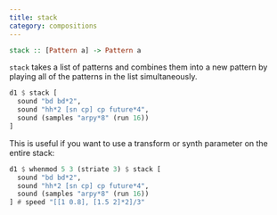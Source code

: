 ```yaml
---
title: stack
category: compositions
---
```


~~~~ haskell
stack :: [Pattern a] -> Pattern a
~~~~

`stack` takes a list of patterns and combines them into a new pattern by
playing all of the patterns in the list simultaneously.

~~~~ haskell
d1 $ stack [ 
  sound "bd bd*2", 
  sound "hh*2 [sn cp] cp future*4", 
  sound (samples "arpy*8" (run 16))
]
~~~~

This is useful if you want to use a transform or synth parameter on the entire 
stack:

~~~~ haskell
d1 $ whenmod 5 3 (striate 3) $ stack [ 
  sound "bd bd*2", 
  sound "hh*2 [sn cp] cp future*4", 
  sound (samples "arpy*8" (run 16))
] # speed "[[1 0.8], [1.5 2]*2]/3"
~~~~

